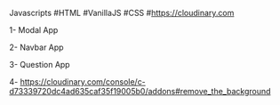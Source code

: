 Javascripts #HTML #VanillaJS #CSS #https://cloudinary.com


1- Modal App

2- Navbar App

3- Question App 

4- https://cloudinary.com/console/c-d73339720dc4ad635caf35f19005b0/addons#remove_the_background
